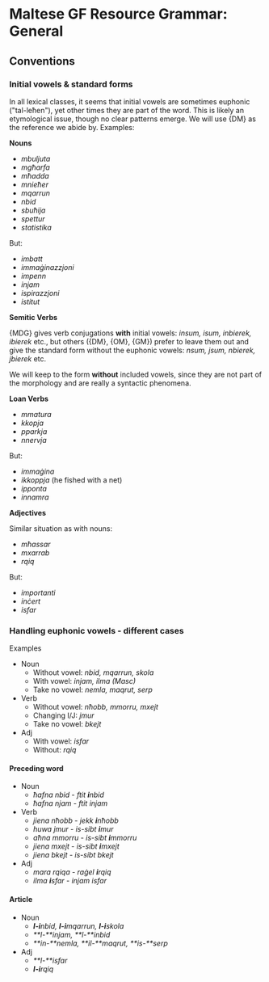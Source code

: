 # Maltese GF Resource Grammar: General

## Conventions

### Initial vowels & standard forms

In all lexical classes, it seems that initial vowels are sometimes euphonic ("tal-leħen"), yet other times they are part of the word.
This is likely an etymological issue, though no clear patterns emerge. We will use {DM} as the reference we abide by. Examples:

**Nouns**

- _mbuljuta_
- _mgħarfa_
- _mħadda_
- _mnieħer_
- _mqarrun_
- _nbid_
- _sbuħija_
- _spettur_
- _statistika_

But:

- _imbatt_
- _immaġinazzjoni_
- _impenn_
- _injam_
- _ispirazzjoni_
- _istitut_

**Semitic Verbs**

{MDG} gives verb conjugations **with** initial vowels: _insum, isum, inbierek, ibierek_ etc., 
but others ({DM}, {OM}, {GM}) prefer to leave them out and give the standard form without the euphonic vowels: _nsum, jsum, nbierek, jbierek_ etc.

We will keep to the form **without** included vowels, since they are not part of the morphology and are really a syntactic phenomena.

**Loan Verbs**

- _mmatura_
- _kkopja_
- _pparkja_
- _nnervja_

But:

- _immaġina_
- _ikkoppja_ (he fished with a net)
- _ipponta_
- _innamra_

**Adjectives**

Similar situation as with nouns:

- _mħassar_
- _mxarrab_
- _rqiq_

But:

- _importanti_
- _inċert_
- _isfar_

### Handling euphonic vowels - different cases

Examples

- Noun
    - Without vowel: _nbid, mqarrun, skola_
    - With vowel: _injam, ilma (Masc)_
    - Take no vowel: _nemla, maqrut, serp_
- Verb
    - Without vowel: _nħobb, mmorru, mxejt_
    - Changing I/J: _jmur_
    - Take no vowel: _bkejt_
- Adj
    - With vowel: _isfar_
    - Without: _rqiq_

#### Preceding word

- Noun
    - _ħafna nbid_ - _ftit **i**nbid_
    - _ħafna njam_ - _ftit injam_
- Verb
    - _jiena nħobb_ - _jekk **i**nħobb_
    - _huwa jmur_ - _is-sibt **i**mur_
    - _aħna mmorru_ - _is-sibt **i**mmorru_
    - _jiena mxejt_ - _is-sibt **i**mxejt_
    - _jiena bkejt_ - _is-sibt bkejt_
- Adj
    - _mara rqiqa_ - _raġel **i**rqiq_
    - _ilma **i**sfar_ - _injam isfar_

#### Article

- Noun
    - _**l-i**nbid, **l-i**mqarrun, **l-i**skola_
    - _**l-**injam, **l-**inbid_
    - _**in-**nemla, **il-**maqrut, **is-**serp_
- Adj
    - _**l-**isfar_
    - _**l-i**rqiq_
    
